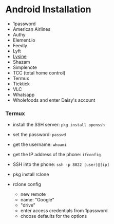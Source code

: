 # Android Installation

- 1password
- American Airlines
- Authy
- Element.io
- Feedly
- Lyft
- [Lysine](https://kevgo.github.io/lysine)
- Shazam
- Simplenote
- TCC (total home control)
- Termux
- Ticktick
- VLC
- Whatsapp
- Wholefoods and enter Daisy's account

### Termux

- install the SSH server: `pkg install openssh`
- set the password: `passwd`
- get the username: `whoami`
- get the IP address of the phone: `ifconfig`
- SSH into the phone: `ssh -p 8022 [user]@[ip]`

- pkg install rclone
- rclone config
  - new remote
  - name: "Google"
  - "drive"
  - enter access credentials from 1password
  - choose defaults for the options
